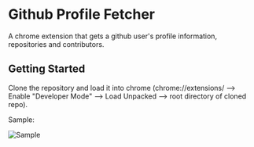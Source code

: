 # Github Profile Fetcher

A chrome extension that gets a github user's profile information, repositories and contributors. 

## Getting Started

Clone the repository and load it into chrome (chrome://extensions/ --> Enable "Developer Mode" --> Load Unpacked --> root directory of cloned repo).

Sample:

![Sample](../../images/example.png?raw=true "Sample")
